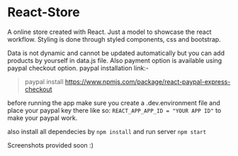 # React-Store
A online store created with React. Just a model to showcase the react workflow. Styling is done through styled components, css and bootstrap.
 
Data is not dynamic and cannot be updated automatically but you can add products by yourself in data.js file. 
Also payment option is available using paypal checkout option.
paypal installation link:-
> paypal install https://www.npmjs.com/package/react-paypal-express-checkout

before running the app make sure you create a .dev.environment file and place your paypal key there like so:
`REACT_APP_APP_ID = "YOUR APP ID"` to make your paypal work.

also install all dependecies by `npm install` and run server `npm start`

Screenshots provided soon :)
